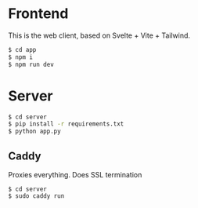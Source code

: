 # Frontend
This is the web client, based on Svelte + Vite + Tailwind.

```sh
$ cd app
$ npm i
$ npm run dev
```

# Server

```sh
$ cd server
$ pip install -r requirements.txt
$ python app.py
```

## Caddy
Proxies everything. Does SSL termination

```
$ cd server
$ sudo caddy run
```
